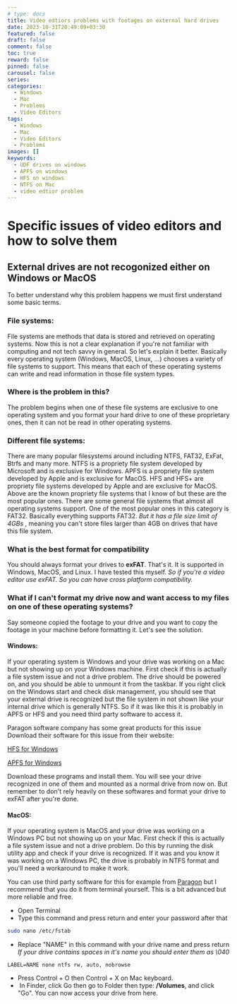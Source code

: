 ```yaml
---
# type: docs 
title: Video edtiors problems with footages on external hard drives
date: 2023-10-31T20:49:09+03:30
featured: false
draft: false
comment: false
toc: true
reward: false
pinned: false
carousel: false
series:
categories:
  - Windows
  - Mac
  - Problems
  - Video Editors
tags:
  - Windows
  - Mac
  - Video Editors
  - Problems
images: []
keywords:
  - UDF drives on windows
  - APFS on windows
  - HFS on windows
  - NTFS on Mac
  - video edtior problem
---
```


# Specific issues of video editors and how to solve them

  

## External drives are not recogonized either on Windows or MacOS


To better understand why this problem happens we must first understand some basic terms.

### File systems:

File systems are methods that data is stored and retrieved on operating systems. Now this is not a clear explanation if you're not familiar with computing and not tech savvy in general. So let's explain it better.
Basically every operating system (Windows, MacOS, Linux, ...) chooses a variety of file systems to support. This means that each of these operating systems can write and read information in those file system types. 

### Where is the problem in this?

The problem begins when one of these file systems are exclusive to one operating system and you format your hard drive to one of these proprietary ones, then it can not be read in other operating systems.

### Different file systems:

There are many popular filesystems around including NTFS,  FAT32, ExFat, Btrfs and many more. 
NTFS is a propriety file system developed by Microsoft and is exclusive for Windows.
APFS is a propriety file system developed by Apple and is exclusive for MacOS.
HFS and HFS+ are propriety file systems developed by Apple and are exclusive for MacOS.
Above are the known propriety file systems that I know of but these are the most popular ones.
There are some general file systems that almost all operating systems support.
One of the most popular ones in this category is FAT32. Basically everything supports FAT32. *But it has a file size limit of 4GBs* , meaning you can't store files larger than 4GB on drives that have this file system.

### What is the best format for compatibility

You should always format your drives to **exFAT**. That's it. It is supported in Windows, MacOS, and Linux. I have tested this myself.
*So if you're a video editor use exFAT. So you can have cross platform compatibility.*

### What if I can't format my drive now and want access to my files on one of these operating systems?

Say someone copied the footage to your drive and you want to copy the footage in your machine before formatting it. Let's see the solution.

#### Windows:

If your operating system is Windows and your drive was working on a Mac but not showing up on your Windows machine.
First check if this is actually a file system issue and not a drive problem. The drive should be powered on, and you should be able to unmount it from the taskbar. If you right click on the Windows start and check disk management, you should see that your external drive is recognized but the file system in not shown like your internal drive which is generally NTFS.
So if it was like this it is probably in APFS or HFS and you need third party software to access it.

Paragon software company has some great products for this issue
Download their software for this issue from their website:

[HFS for Windows](https://www.paragon-software.com/home/hfs-windows/#)

[APFS for Windows](https://www.paragon-software.com/home/apfs-windows/#)

Download these programs and install them. You will see your drive recognized in one of them and mounted as a normal drive from now on. But remember to don't rely heavily on these softwares and format your drive to exFAT after you're done.

#### MacOS:

If your operating system is MacOS and your drive was working on a Windows PC but not showing up on your Mac.
First check if this is actually a file system issue and not a drive problem. Do this by running the disk utility app and check if your drive is recognized. If it was and you know it was working on a Windows PC, the drive is probably in NTFS format and you'll need a workaround to make it work.

You can use third party software for this for example from [Paragon](https://www.paragon-software.com/home/ntfs-mac/) but I recommend that you do it from terminal yourself. This is a bit advanced but more reliable and free.

- Open Terminal
- Type this command and press return and enter your password after that
```bash
sudo nano /etc/fstab
```
- Replace "NAME" in this command with your drive name and press return
	*If your drive contains spaces in it's name you should enter them as \040*
```
LABEL=NAME none ntfs rw, auto, nobrowse
```
- Press Control + O then Control + X on Mac keyboard.
-  In Finder, click Go then go to Folder then type: **/Volumes**, and click "Go".
You can now access your drive from here.

